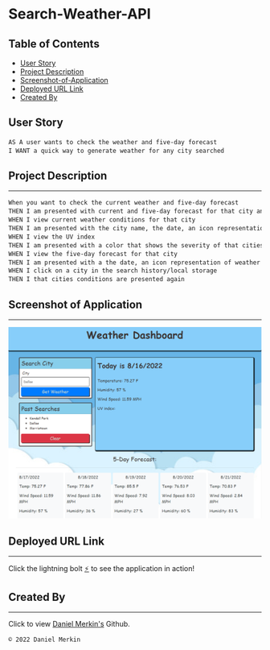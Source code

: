 # Search-Weather-API

## Table of Contents
  - [User Story](#user-story)
  - [Project Description](#project-description)
  - [Screenshot-of-Application](#screenshot-of-application)
  - [Deployed URL Link](#deployed-url-link)
  - [Created By](#created-by)

## User Story

```md
AS A user wants to check the weather and five-day forecast
I WANT a quick way to generate weather for any city searched
```

## Project Description
---

```md
When you want to check the current weather and five-day forecast
THEN I am presented with current and five-day forecast for that city and that city is added to local storage
WHEN I view current weather conditions for that city
THEN I am presented with the city name, the date, an icon representation of weather conditions, the temperature, the humidity, the wind speed, and the UV index
WHEN I view the UV index
THEN I am presented with a color that shows the severity of that cities UV index
WHEN I view the five-day forecast for that city
THEN I am presented with a the date, an icon representation of weather conditions, the temperature, the wind speed, and the humidity
WHEN I click on a city in the search history/local storage
THEN I that cities conditions are presented again
```

## Screenshot of Application
---
<img src="./Images/screenshot.png">

## Deployed URL Link
---

Click the lightning bolt [⚡](#) to see the application in action!

## Created By
---

Click to view <a href="https://github.com/dmerk2">Daniel Merkin's</a> Github.

```md
© 2022 Daniel Merkin
```
